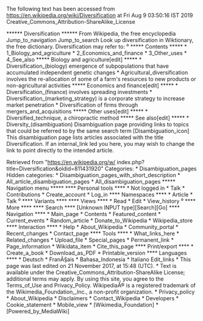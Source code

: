 The following text has been accessed from https://en.wikipedia.org/wiki/Diversification at Fri Aug 9 03:50:16 IST 2019
Creative_Commons_Attribution-ShareAlike_License




















****** Diversification ******
From Wikipedia, the free encyclopedia
Jump_to_navigation Jump_to_search
 Look up diversification in Wiktionary, the free dictionary.
Diversification may refer to:
⁰
***** Contents *****
    * 1_Biology_and_agriculture
    * 2_Economics_and_finance
    * 3_Other_uses
    * 4_See_also
***** Biology and agriculture[edit] *****
    * Diversification_(biology) emergence of subpopulations that have
      accumulated independent genetic changes
    * Agricultural_diversification involves the re-allocation of some of a
      farm's resources to new products or non-agricultural activities
***** Economics and finance[edit] *****
    * Diversification_(finance) involves spreading investments
    * Diversification_(marketing_strategy) is a corporate strategy to increase
      market penetration
    * Diversification of firms through mergers_and_acquisitions
***** Other uses[edit] *****
    * Diversified_technique, a chiropractic method
***** See also[edit] *****
    * Diversity_(disambiguation)
                      Disambiguation page providing links to topics that could
                      be referred to by the same search term
[Disambiguation_icon] This disambiguation page lists articles associated with
                      the title Diversification.
                      If an internal_link led you here, you may wish to change
                      the link to point directly to the intended article.

Retrieved from "https://en.wikipedia.org/w/
index.php?title=Diversification&oldid=811431920"
Categories:
    * Disambiguation_pages
Hidden categories:
    * Disambiguation_pages_with_short_description
    * All_article_disambiguation_pages
    * All_disambiguation_pages
***** Navigation menu *****
**** Personal tools ****
    * Not logged in
    * Talk
    * Contributions
    * Create_account
    * Log_in
**** Namespaces ****
    * Article
    * Talk
⁰
**** Variants ****
**** Views ****
    * Read
    * Edit
    * View_history
⁰
**** More ****
**** Search ****
[Unknown INPUT type][Search][Go]
**** Navigation ****
    * Main_page
    * Contents
    * Featured_content
    * Current_events
    * Random_article
    * Donate_to_Wikipedia
    * Wikipedia_store
**** Interaction ****
    * Help
    * About_Wikipedia
    * Community_portal
    * Recent_changes
    * Contact_page
**** Tools ****
    * What_links_here
    * Related_changes
    * Upload_file
    * Special_pages
    * Permanent_link
    * Page_information
    * Wikidata_item
    * Cite_this_page
**** Print/export ****
    * Create_a_book
    * Download_as_PDF
    * Printable_version
**** Languages ****
    * Deutsch
    * FranÃ§ais
    * Bahasa_Indonesia
    * Italiano
Edit_links
    * This page was last edited on 21 November 2017, at 15:48 (UTC).
    * Text is available under the Creative_Commons_Attribution-ShareAlike
      License; additional terms may apply. By using this site, you agree to the
      Terms_of_Use and Privacy_Policy. WikipediaÂ® is a registered trademark of
      the Wikimedia_Foundation,_Inc., a non-profit organization.
    * Privacy_policy
    * About_Wikipedia
    * Disclaimers
    * Contact_Wikipedia
    * Developers
    * Cookie_statement
    * Mobile_view
    * [Wikimedia_Foundation]
    * [Powered_by_MediaWiki]
